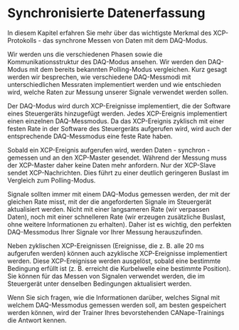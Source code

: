 
# Synchronisierte Datenerfassung

In diesem Kapitel erfahren Sie mehr über das wichtigste Merkmal des XCP-Protokolls - das synchrone Messen von Daten mit dem DAQ-Modus.

Wir werden uns die verschiedenen Phasen sowie die Kommunikationsstruktur des DAQ-Modus ansehen. Wir werden den DAQ-Modus mit dem bereits bekannten Polling-Modus vergleichen. Kurz gesagt werden wir besprechen, wie verschiedene DAQ-Messmodi mit unterschiedlichen Messraten implementiert werden und wie entschieden wird, welche Raten zur Messung unserer Signale verwendet werden sollen.

Der DAQ-Modus wird durch XCP-Ereignisse implementiert, die der Software eines Steuergeräts hinzugefügt werden. Jedes XCP-Ereignis implementiert einen einzelnen DAQ-Messmodus. Da das XCP-Ereignis zyklisch mit einer festen Rate in der Software des Steuergeräts aufgerufen wird, wird auch der entsprechende DAQ-Messmodus eine feste Rate haben.

Sobald ein XCP-Ereignis aufgerufen wird, werden Daten - synchron - gemessen und an den XCP-Master gesendet. Während der Messung muss der XCP-Master daher keine Daten mehr anfordern. Nur der XCP-Slave sendet XCP-Nachrichten. Dies führt zu einer deutlich geringeren Buslast im Vergleich zum Polling-Modus.

Signale sollten immer mit einem DAQ-Modus gemessen werden, der mit der gleichen Rate misst, mit der die angeforderten Signale im Steuergerät aktualisiert werden. Nicht mit einer langsameren Rate (wir verpassen Daten), noch mit einer schnelleren Rate (wir erzeugen zusätzliche Buslast, ohne weitere Informationen zu erhalten). Daher ist es wichtig, den perfekten DAQ-Messmodus Ihrer Signale vor Ihrer Messung herauszufinden.

Neben zyklischen XCP-Ereignissen (Ereignisse, die z. B. alle 20 ms aufgerufen werden) können auch azyklische XCP-Ereignisse implementiert werden. Diese XCP-Ereignisse werden ausgelöst, sobald eine bestimmte Bedingung erfüllt ist (z. B. erreicht die Kurbelwelle eine bestimmte Position). Sie können für das Messen von Signalen verwendet werden, die im Steuergerät unter denselben Bedingungen aktualisiert werden.

Wenn Sie sich fragen, wie die Informationen darüber, welches Signal mit welchem DAQ-Messmodus gemessen werden soll, am besten gespeichert werden können, wird der Trainer Ihres bevorstehenden CANape-Trainings die Antwort kennen.
